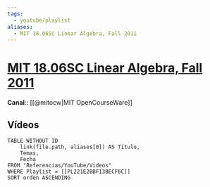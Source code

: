 ```yaml
---
tags:
  - youtube/playlist
aliases:
  - MIT 18.06SC Linear Algebra, Fall 2011
---
```

# [MIT 18.06SC Linear Algebra, Fall 2011](https://www.youtube.com/playlist?list=PL221E2BBF13BECF6C)
**Canal**:: [[@mitocw|MIT OpenCourseWare]]

## Vídeos
```dataview
TABLE WITHOUT ID
    link(file.path, aliases[0]) AS Título,
    Temas,
    Fecha    
FROM "Referencias/YouTube/Videos"
WHERE Playlist = [[PL221E2BBF13BECF6C]]
SORT orden ASCENDING
```
